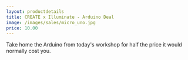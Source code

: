 ```yaml
---
layout: productdetails
title: CREATE x Illuminate - Arduino Deal
image: /images/sales/micro_uno.jpg
price: 10.00
---
```

Take home the Arduino from today's workshop for half the price it would normally cost you.
